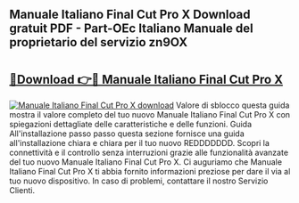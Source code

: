 ## Manuale Italiano Final Cut Pro X Download gratuit PDF - Part-OEc Italiano Manuale del proprietario del servizio zn9OX

# <h2><a href="http://dffdrre.blite.top/?on=Manuale+Italiano+Final+Cut+Pro+X">🔗Download 👉🔴 Manuale Italiano Final Cut Pro X</a></h2>

[![Manuale Italiano Final Cut Pro X download](https://i.imgur.com/lujVjoI.png)](http://dffdrre.blite.top/?on=Manuale+Italiano+Final+Cut+Pro+X)
Valore di sblocco questa guida mostra il valore completo del tuo nuovo Manuale Italiano Final Cut Pro X con spiegazioni dettagliate delle caratteristiche e delle funzioni. Guida All'installazione passo passo questa sezione fornisce una guida all'installazione chiara e chiara per il tuo nuovo REDDDDDDD. Scopri la connettività e il controllo senza interruzioni grazie alle funzionalità avanzate del tuo nuovo Manuale Italiano Final Cut Pro X. Ci auguriamo che Manuale Italiano Final Cut Pro X ti abbia fornito informazioni preziose per dare il via al tuo nuovo dispositivo. In caso di problemi, contattare il nostro Servizio Clienti.
